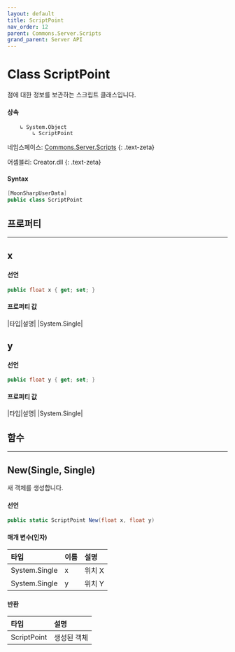 ```yaml
---
layout: default
title: ScriptPoint
nav_order: 12
parent: Commons.Server.Scripts
grand_parent: Server API
---
```


<!-- 아래에 문서 작성 -->

# Class ScriptPoint 
점에 대한 정보를 보관하는 스크립트 클래스입니다.

<!-- new
{: .label .label-green } -->

#### 상속
```
    ↳ System.Object
        ↳ ScriptPoint
```
네임스페이스: [Commons.Server.Scripts](../)
{: .text-zeta}

어셈블리: Creator.dll
{: .text-zeta}

#### Syntax
```cs
[MoonSharpUserData]
public class ScriptPoint
```

## 프로퍼티
---

## x

#### 선언
```cs
public float x { get; set; }
```

#### 프로퍼티 값

|타입|설명|
|System.Single|

## y

#### 선언
```cs
public float y { get; set; }
```

#### 프로퍼티 값

|타입|설명|
|System.Single|

## 함수
---

## New(Single, Single)
새 객체를 생성합니다.

#### 선언
```cs
public static ScriptPoint New(float x, float y)
```

#### 매개 변수(인자)

|타입|이름|설명|
|:-|:-|:-|
|System.Single|x|위치 X|
|System.Single|y|위치 Y|

#### 반환

|타입|설명|
|:-|:-|
|ScriptPoint|생성된 객체|